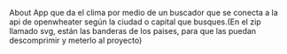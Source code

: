 About
App que da el clima por medio de un buscador que se conecta a la api de openwheater según la ciudad o capital que busques.(En el zip llamado svg, están las banderas de los paises, para que las puedan descomprimir y meterlo al proyecto)
